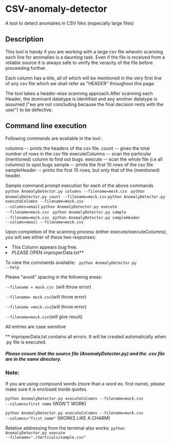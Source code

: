 <h1>CSV-anomaly-detector </h1>
A tool to detect anomalies in CSV files (especially large files)

<h2> Description </h2>

This tool is handy if you are working with a large csv file wherein scanning each
line for anomalies is a daunting task. Even if the file is received from a reliable
source it is always safe to verify the veracity of the file before proceeding further.

Each column has a title, all of which will be mentioned in the very first line of any 
csv file which we shall refer as "HEADER" throughout this page.

The tool takes a header-wise scanning approach.After scanning each Header, the dominant
datatype is identified and any another datatype is assumed ("we are not concluding 
because the final decision rests with the user") to be defective. 

<h2> Command line execution </h2>

Following commands are available in the tool :

columns -- prints the headers of the csv file.
count -- gives the total number of rows in the csv file
executeColumns -- scan the particular (mentioned) column to find out bugs.
execute -- scan the whole file (i.e all columns) to spot bugs
sample -- prints the first 10 rows of the csv file
sampleHeader -- prints the first 10 rows, but only that of the (mentioned) header.


Sample command prompt execution for each of the above commands
<code>python AnomalyDetector.py columns --filename=mock.csv </code>
<code>python AnomalyDetector.py count --filename=mock.csv</code>
<code>python AnomalyDetector.py executeColumns --filename=mock.csv --columns=email</code>
<code>python AnomalyDetector.py execute --filename=mock.csv </code>
<code>python AnomalyDetector.py sample --filename=mock.csv </code>
<code>python AnomalyDetector.py sampleHeader --column=email --filename=mock.csv</code>



Upon completion of the scanning process (either execute/executeColumns), you will see either 
of these two responses:
<li>This Column appears bug free.</li>
<li>PLEASE OPEN improperData.txt**</li>

To view the commands available:
<code> python AnomalyDetector.py --help </code>

Please "avoid" spacing in the following areas:
<p><code>--filename = mock.csv </code>(will throw error)</p>
<p><code>--filename= mock.csv</code>(will throw error)</p>
<p><code>--filename =mock.csv</code>(will throw error)</p>
<p><code>--filename=mock.csv</code>(will give result)</p>

All entries are case sensitive

** improperData.txt contains all errors. It will be created automatically when .py
file is executed.

<h5> Please ensure that the source file (AnomalyDetector.py) and the .csv file are in the 
same directory. </h5>

<h3> Note: </h3>

If you are using compound words (more than a word ex. first name), please make sure 
it is enclosed inside quotes.

<code>python AnomalyDetector.py executeColumns --filename=mock.csv --columns=first name</code>
(WON'T WORK)

<code>python AnomalyDetector.py executeColumns --filename=mock.csv --columns="first name"</code>
(WORKS LIKE A CHARM)

Relative addressing from the terminal also works:
<code>python AnomalyDetector.py execute --filename="./Verticals/sample.csv"</code>
